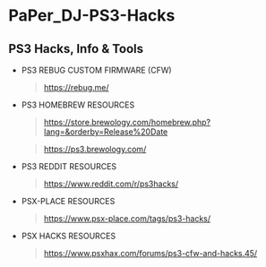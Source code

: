 # PaPer_DJ-PS3-Hacks

PS3 Hacks, Info & Tools
-------------------------------------------------------------

* PS3 REBUG CUSTOM FIRMWARE (CFW)
  > https://rebug.me/

* PS3 HOMEBREW RESOURCES
  > https://store.brewology.com/homebrew.php?lang=&orderby=Release%20Date
  
  > https://ps3.brewology.com/

* PS3 REDDIT RESOURCES
  > https://www.reddit.com/r/ps3hacks/

* PSX-PLACE RESOURCES
  > https://www.psx-place.com/tags/ps3-hacks/

* PSX HACKS RESOURCES
  > https://www.psxhax.com/forums/ps3-cfw-and-hacks.45/
  
